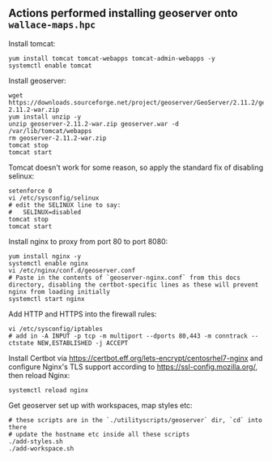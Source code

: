 
## Actions performed installing geoserver onto `wallace-maps.hpc`


Install tomcat:

    yum install tomcat tomcat-webapps tomcat-admin-webapps -y
    systemctl enable tomcat


Install geoserver:

    wget https://downloads.sourceforge.net/project/geoserver/GeoServer/2.11.2/geoserver-2.11.2-war.zip
    yum install unzip -y
    unzip geoserver-2.11.2-war.zip geoserver.war -d /var/lib/tomcat/webapps
    rm geoserver-2.11.2-war.zip
    tomcat stop
    tomcat start


Tomcat doesn't work for some reason, so apply the standard fix of disabling selinux:

    setenforce 0
    vi /etc/sysconfig/selinux
    # edit the SELINUX line to say:
    #   SELINUX=disabled
    tomcat stop
    tomcat start


Install nginx to proxy from port 80 to port 8080:

    yum install nginx -y
    systemctl enable nginx
    vi /etc/nginx/conf.d/geoserver.conf
    # Paste in the contents of `geoserver-nginx.conf` from this docs directory, disabling the certbot-specific lines as these will prevent nginx from loading initially
    systemctl start nginx


Add HTTP and HTTPS into the firewall rules:

    vi /etc/sysconfig/iptables
    # add in -A INPUT -p tcp -m multiport --dports 80,443 -m conntrack --ctstate NEW,ESTABLISHED -j ACCEPT


Install Certbot via <https://certbot.eff.org/lets-encrypt/centosrhel7-nginx> and configure Nginx's TLS support according to <https://ssl-config.mozilla.org/>, then reload Nginx:

    systemctl reload nginx


Get geoserver set up with workspaces, map styles etc:

    # these scripts are in the `./utilityscripts/geoserver` dir, `cd` into there
    # update the hostname etc inside all these scripts
    ./add-styles.sh
    ./add-workspace.sh






